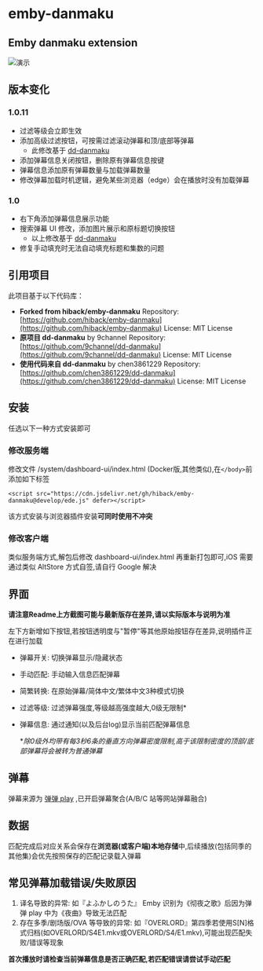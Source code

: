 # emby-danmaku

## Emby danmaku extension

![演示](https://raw.githubusercontent.com/kutongling/emby-danmaku/develop/%E6%BC%94%E7%A4%BA.png)

## 版本变化

### 1.0.11

- 过滤等级会立即生效
- 添加高级过滤按钮，可按需过滤滚动弹幕和顶/底部等弹幕
  - 此修改基于 [dd-danmaku](https://github.com/chen3861229/dd-danmaku)
- 添加弹幕信息关闭按钮，删除原有弹幕信息按键
- 弹幕信息添加原有弹幕数量与加载弹幕数量
- 修改弹幕加载时机逻辑，避免某些浏览器（edge）会在播放时没有加载弹幕

### 1.0

- 右下角添加弹幕信息展示功能
- 搜索弹幕 UI 修改，添加图片展示和原标题切换按钮
  - 以上修改基于 [dd-danmaku](https://github.com/chen3861229/dd-danmaku)
- 修复手动填充时无法自动填充标题和集数的问题

## 引用项目

此项目基于以下代码库：

- **Forked from hiback/emby-danmaku**
  Repository: [https://github.com/hiback/emby-danmaku](https://github.com/hiback/emby-danmaku)
  License: MIT License
- **原项目 dd-danmaku** by 9channel
  Repository: [https://github.com/9channel/dd-danmaku](https://github.com/9channel/dd-danmaku)
  License: MIT License
- **使用代码来自 dd-danmaku** by chen3861229
  Repository: [https://github.com/chen3861229/dd-danmaku](https://github.com/chen3861229/dd-danmaku)
  License: MIT License

## 安装

任选以下一种方式安装即可

### 修改服务端

修改文件 /system/dashboard-ui/index.html (Docker版,其他类似),在`</body>`前添加如下标签

```
<script src="https://cdn.jsdelivr.net/gh/hiback/emby-danmaku@develop/ede.js" defer></script>
```

该方式安装与浏览器插件安装**可同时使用不冲突**

### 修改客户端

类似服务端方式,解包后修改 dashboard-ui/index.html 再重新打包即可,iOS 需要通过类似 AltStore 方式自签,请自行 Google 解决

## 界面

**请注意Readme上方截图可能与最新版存在差异,请以实际版本与说明为准**

左下方新增如下按钮,若按钮透明度与"暂停"等其他原始按钮存在差异,说明插件正在进行加载

- 弹幕开关: 切换弹幕显示/隐藏状态
- 手动匹配: 手动输入信息匹配弹幕
- 简繁转换: 在原始弹幕/简体中文/繁体中文3种模式切换
- 过滤等级: 过滤弹幕强度,等级越高强度越大,0级无限制*
- 弹幕信息: 通过通知(以及后台log)显示当前匹配弹幕信息

  **除0级外均带有每3秒6条的垂直方向弹幕密度限制,高于该限制密度的顶部/底部弹幕将会被转为普通弹幕*

## 弹幕

弹幕来源为 [弹弹 play](https://www.dandanplay.com/) ,已开启弹幕聚合(A/B/C 站等网站弹幕融合)

## 数据

匹配完成后对应关系会保存在**浏览器(或客户端)本地存储**中,后续播放(包括同季的其他集)会优先按照保存的匹配记录载入弹幕

## 常见弹幕加载错误/失败原因

1. 译名导致的异常: 如『よふかしのうた』 Emby 识别为《彻夜之歌》后因为弹弹 play 中为《夜曲》导致无法匹配
2. 存在多季/剧场版/OVA 等导致的异常: 如『OVERLORD』第四季若使用S[N]格式归档(如OVERLORD/S4E1.mkv或OVERLORD/S4/E1.mkv),可能出现匹配失败/错误等现象

**首次播放时请检查当前弹幕信息是否正确匹配,若匹配错误请尝试手动匹配**
